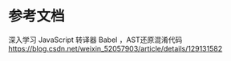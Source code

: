 # 参考文档

深入学习 JavaScript 转译器 Babel ，AST还原混淆代码
https://blog.csdn.net/weixin_52057903/article/details/129131582

